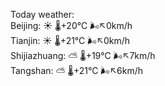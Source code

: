 Today weather:  
Beijing: ☀️ 🌡️+20°C 🌬️↖0km/h  
Tianjin: ☀️ 🌡️+21°C 🌬️↖0km/h  
Shijiazhuang: ⛅️  🌡️+19°C 🌬️↖7km/h  
Tangshan: ⛅️  🌡️+21°C 🌬️↖6km/h  
